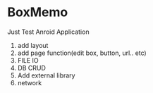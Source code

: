 # BoxMemo
Just Test Anroid Application

1. add layout 
2. add page function(edit box, button, url.. etc)
3. FILE IO
4. DB CRUD
5. Add external library
6. network

